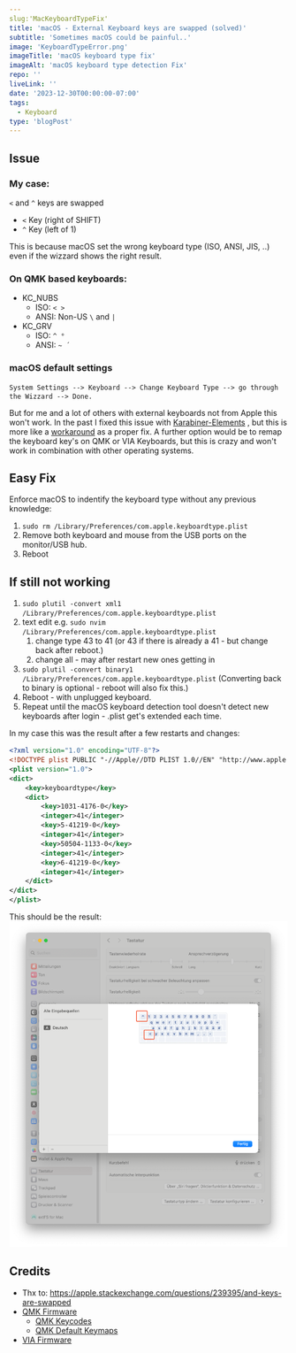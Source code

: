 ```yaml
---
slug:'MacKeyboardTypeFix'
title: 'macOS - External Keyboard keys are swapped (solved)'
subtitle: 'Sometimes macOS could be painful..'
image: 'KeyboardTypeError.png'
imageTitle: 'macOS keyboard type fix'
imageAlt: 'macOS keyboard type detection Fix'
repo: ''
liveLink: ''
date: '2023-12-30T00:00:00-07:00'
tags:
  - Keyboard
type: 'blogPost'
---
```


## Issue

### My case:

`<` and `^` keys are swapped
- `<` Key (right of SHIFT)
- `^` Key (left of 1)

This is because macOS set the wrong keyboard type (ISO, ANSI, JIS, ..) even if the wizzard shows the right result.

### On QMK based keyboards:

- KC_NUBS
	- ISO:  `< >`
	- ANSI: Non-US `\` and `|`
- KC_GRV
	- ISO: `^ °`
	- ANSI: `~ ´`

### macOS default settings

	System Settings --> Keyboard --> Change Keyboard Type --> go through the Wizzard --> Done.

But for me and a lot of others with external keyboards not from Apple this won't work. In the past I fixed this issue with [Karabiner-Elements](https://karabiner-elements.pqrs.org) , but this is more like a [workaround](https://apple.stackexchange.com/questions/227294/change-mac-keyboard-identifier-after-keyboard-replacement) as a proper fix. A further option would be to remap the keyboard key's on QMK or VIA Keyboards, but this is crazy and won't work in combination with other operating systems. 

## Easy Fix

Enforce macOS to indentify the keyboard type without any previous knowledge:

1. `sudo rm /Library/Preferences/com.apple.keyboardtype.plist`
2. Remove both keyboard and mouse from the USB ports on the monitor/USB hub.
3. Reboot

## If still not working

1. `sudo plutil -convert xml1 /Library/Preferences/com.apple.keyboardtype.plist`
2. text edit e.g. `sudo nvim /Library/Preferences/com.apple.keyboardtype.plist`
	1. change type 43 to 41 (or 43 if there is already a 41 - but change back after reboot.)
	2. change all - may after restart new ones getting in
3. `sudo plutil -convert binary1 /Library/Preferences/com.apple.keyboardtype.plist` (Converting back to binary is optional - reboot will also fix this.)
4. Reboot - with unplugged keyboard.
5. Repeat until the macOS keyboard detection tool doesn't detect new keyboards after login - .plist get's extended each time.

In my case this was the result after a few restarts and changes:
```xml
<?xml version="1.0" encoding="UTF-8"?>
<!DOCTYPE plist PUBLIC "-//Apple//DTD PLIST 1.0//EN" "http://www.apple.com/DTDs/PropertyList-1.0.dtd">
<plist version="1.0">
<dict>
	<key>keyboardtype</key>
	<dict>
		<key>1031-4176-0</key>
		<integer>41</integer>
		<key>5-41219-0</key>
		<integer>41</integer>
		<key>50504-1133-0</key>
		<integer>41</integer>
		<key>6-41219-0</key>
		<integer>41</integer>
	</dict>
</dict>
</plist>
```

This should be the result:
![macOS Settings fixed keyboard type layout](./KeyboardTypeFixed-ISO-DE.png "macOS Settings fixed keyboard type layout")

## Credits

- Thx to: https://apple.stackexchange.com/questions/239395/and-keys-are-swapped
- [QMK Firmware](https://qmk.fm)
	- [QMK Keycodes](https://docusaurus.qmk.fm/keycodes/)
	- [QMK Default Keymaps](https://docusaurus.qmk.fm/faq_keymap)
- [VIA Firmware](https://www.caniusevia.com)
